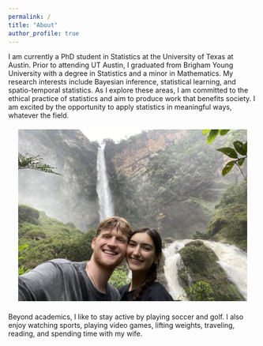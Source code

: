 ```yaml
---
permalink: /
title: "About"
author_profile: true
---
```


I am currently a PhD student in Statistics at the University of Texas at Austin. Prior to attending UT Austin, I graduated from Brigham Young University with a degree in Statistics and a minor in Mathematics. My research interests include Bayesian inference, statistical learning, and spatio-temporal statistics. As I explore these areas, I am committed to the ethical practice of statistics and aim to produce work that benefits society. I am excited by the opportunity to apply statistics in meaningful ways, whatever the field.

<div style="text-align:center; margin: 20px;">
  <img src="/images/5B88A655-CA1D-41E3-AA0F-D227E010D6A7_1_105_c.jpeg" alt="expected goals" style="width: 600px;"/>
</div>

Beyond academics, I like to stay active by playing soccer and golf. I also enjoy watching sports, playing video games, lifting weights, traveling, reading, and spending time with my wife.
